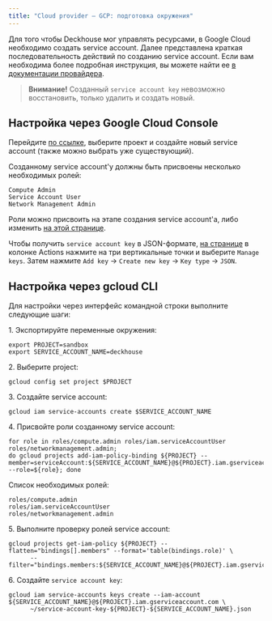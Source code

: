 ```yaml
---
title: "Cloud provider — GCP: подготовка окружения"
---
```


Для того чтобы Deckhouse мог управлять ресурсами, в Google Cloud необходимо создать service account. Далее представлена краткая последовательность действий по созданию service account. Если вам необходима более подробная инструкция, вы можете найти ее [в документации провайдера](https://cloud.google.com/iam/docs/service-accounts).

> **Внимание!** Созданный `service account key` невозможно восстановить, только удалить и создать новый.

## Настройка через Google Cloud Console

Перейдите [по ссылке](https://console.cloud.google.com/iam-admin/serviceaccounts), выберите проект и создайте новый service account (также можно выбрать уже существующий).

Созданному service account'у должны быть присвоены несколько необходимых ролей:
```
Compute Admin
Service Account User
Network Management Admin
```

Роли можно присвоить на этапе создания service account'а, либо изменить [на этой странице](https://console.cloud.google.com/iam-admin/iam).

Чтобы получить `service account key` в JSON-формате, [на странице](https://console.cloud.google.com/iam-admin/serviceaccounts) в колонке Actions нажмите  на три вертикальные точки и выберите `Manage keys`. Затем нажмите `Add key` -> `Create new key` -> `Key type` -> `JSON`.

## Настройка через gcloud CLI

Для настройки через интерфейс командной строки выполните следующие шаги:

1\. Экспортируйте переменные окружения:

```shell
export PROJECT=sandbox
export SERVICE_ACCOUNT_NAME=deckhouse
```
2\. Выберите project:

```shell
gcloud config set project $PROJECT
```
3\. Создайте service account:

```shell
gcloud iam service-accounts create $SERVICE_ACCOUNT_NAME
```
4\. Присвойте роли созданному service account:

```shell
for role in roles/compute.admin roles/iam.serviceAccountUser roles/networkmanagement.admin; 
do gcloud projects add-iam-policy-binding ${PROJECT} --member=serviceAccount:${SERVICE_ACCOUNT_NAME}@${PROJECT}.iam.gserviceaccount.com --role=${role}; done
```
    
Список необходимых ролей:
```
roles/compute.admin
roles/iam.serviceAccountUser
roles/networkmanagement.admin
```

5\. Выполните проверку ролей service account:

```shell
gcloud projects get-iam-policy ${PROJECT} --flatten="bindings[].members" --format='table(bindings.role)' \
      --filter="bindings.members:${SERVICE_ACCOUNT_NAME}@${PROJECT}.iam.gserviceaccount.com"
```
6\. Создайте `service account key`:

```shell
gcloud iam service-accounts keys create --iam-account ${SERVICE_ACCOUNT_NAME}@${PROJECT}.iam.gserviceaccount.com \
      ~/service-account-key-${PROJECT}-${SERVICE_ACCOUNT_NAME}.json
```
